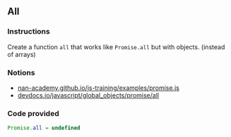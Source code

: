 ## All

### Instructions

Create a function `all` that works like `Promise.all` but with objects.
(instead of arrays)


### Notions

- [nan-academy.github.io/js-training/examples/promise.js](https://nan-academy.github.io/js-training/examples/promise.js)
- [devdocs.io/javascript/global_objects/promise/all](https://devdocs.io/javascript/global_objects/promise/all)


### Code provided
```js
Promise.all = undefined
```
